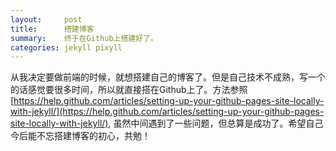 ```yaml
---
layout:     post
title:      搭建博客
summary:    终于在Github上搭建好了。
categories: jekyll pixyll
---
```


从我决定要做前端的时候，就想搭建自己的博客了。但是自己技术不成熟，写一个的话感觉要很多时间，所以就直接搭在Github上了。方法参照
[https://help.github.com/articles/setting-up-your-github-pages-site-locally-with-jekyll/](https://help.github.com/articles/setting-up-your-github-pages-site-locally-with-jekyll/),
虽然中间遇到了一些问题，但总算是成功了。希望自己今后能不忘搭建博客的初心，共勉！
